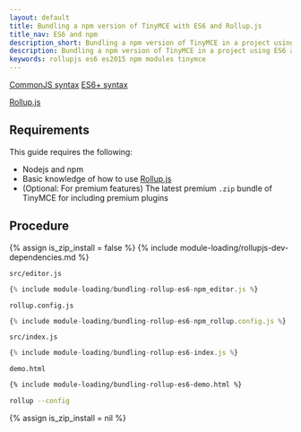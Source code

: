 ```yaml
---
layout: default
title: Bundling a npm version of TinyMCE with ES6 and Rollup.js
title_nav: ES6 and npm
description_short: Bundling a npm version of TinyMCE in a project using ES6 and Rollup.js
description: Bundling a npm version of TinyMCE in a project using ES6 and Rollup.js
keywords: rollupjs es6 es2015 npm modules tinymce
---
```


[CommonJS syntax](http://www.commonjs.org/specs/modules/1.0/)
[ES6+ syntax](https://developer.mozilla.org/en-US/docs/Web/JavaScript/Guide/Modules)


[Rollup.js](https://www.rollupjs.org/)

## Requirements

This guide requires the following:

- Nodejs and npm
- Basic knowledge of how to use [Rollup.js](https://www.rollupjs.org/)
- (Optional: For premium features) The latest premium `.zip` bundle of TinyMCE for including premium plugins

## Procedure

{% assign is_zip_install = false %}
{% include module-loading/rollupjs-dev-dependencies.md %}

`src/editor.js`
```js
{% include module-loading/bundling-rollup-es6-npm_editor.js %}
```

`rollup.config.js`
```js
{% include module-loading/bundling-rollup-es6-npm_rollup.config.js %}
```

`src/index.js`
```js
{% include module-loading/bundling-rollup-es6-index.js %}
```

`demo.html`
```html
{% include module-loading/bundling-rollup-es6-demo.html %}
```

```sh
rollup --config
```

{% assign is_zip_install = nil %}